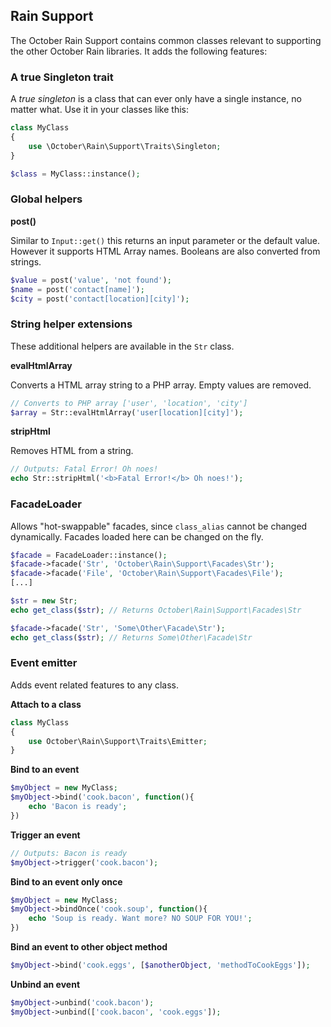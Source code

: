 ## Rain Support

The October Rain Support contains common classes relevant to supporting the other October Rain libraries. It adds the following features:

### A true Singleton trait

A *true singleton* is a class that can ever only have a single instance, no matter what. Use it in your classes like this:

```php
class MyClass
{
    use \October\Rain\Support\Traits\Singleton;
}

$class = MyClass::instance();
```

### Global helpers

**post()**

Similar to `Input::get()` this returns an input parameter or the default value. However it supports HTML Array names. Booleans are also converted from strings.
```php
$value = post('value', 'not found');
$name = post('contact[name]');
$city = post('contact[location][city]');
```

### String helper extensions

These additional helpers are available in the `Str` class.

**evalHtmlArray**

Converts a HTML array string to a PHP array. Empty values are removed.

```php
// Converts to PHP array ['user', 'location', 'city']
$array = Str::evalHtmlArray('user[location][city]');
```

**stripHtml**

Removes HTML from a string.
```php
// Outputs: Fatal Error! Oh noes!
echo Str::stripHtml('<b>Fatal Error!</b> Oh noes!');
```

### FacadeLoader

Allows "hot-swappable" facades, since `class_alias` cannot be changed dynamically. Facades loaded here can be changed on the fly.

```php
$facade = FacadeLoader::instance();
$facade->facade('Str', 'October\Rain\Support\Facades\Str');
$facade->facade('File', 'October\Rain\Support\Facades\File');
[...]

$str = new Str;
echo get_class($str); // Returns October\Rain\Support\Facades\Str

$facade->facade('Str', 'Some\Other\Facade\Str');
echo get_class($str); // Returns Some\Other\Facade\Str
```

### Event emitter

Adds event related features to any class.

**Attach to a class**

```php
class MyClass
{
    use October\Rain\Support\Traits\Emitter;
}
```

**Bind to an event**

```php
$myObject = new MyClass;
$myObject->bind('cook.bacon', function(){
    echo 'Bacon is ready';
})
```

**Trigger an event**

```php
// Outputs: Bacon is ready
$myObject->trigger('cook.bacon');
```

**Bind to an event only once**

```php
$myObject = new MyClass;
$myObject->bindOnce('cook.soup', function(){
    echo 'Soup is ready. Want more? NO SOUP FOR YOU!';
})
```

**Bind an event to other object method**

```php
$myObject->bind('cook.eggs', [$anotherObject, 'methodToCookEggs']);
```

**Unbind an event**

```php
$myObject->unbind('cook.bacon');
$myObject->unbind(['cook.bacon', 'cook.eggs']);
```